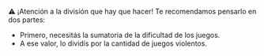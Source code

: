 :warning: ¡Atención a la división que hay que hacer! Te recomendamos pensarlo en dos partes:

* Primero, necesitás la sumatoria de la dificultad de los juegos.
* A ese valor, lo dividís por la cantidad de juegos violentos. 